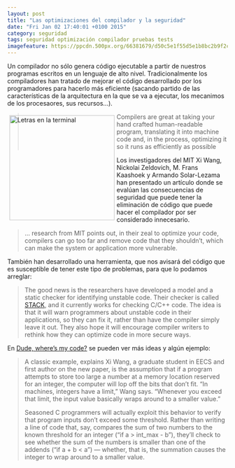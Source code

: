 ```yaml
---
layout: post
title: "Las optimizaciones del compilador y la seguridad"
date: "Fri Jan 02 17:40:01 +0100 2015"
category: seguridad
tags: seguridad optimización compilador pruebas tests
imagefeature: https://ppcdn.500px.org/66381679/d50c5e1f55d5e1b8bc2b9f2cc3a585ceb8c9415e/4.jpg
---
```


Un compilador no sólo genera código ejecutable a partir de nuestros programas escritos en un lenguaje de alto nivel. Tradicionalmente los compiladores han tratado de mejorar el código desarrollado por los programadores para hacerlo más eficiente (sacando partido de las características de la arquitectura en la que se va a ejecutar, los mecanimos de los procesaores, sus recursos...).


<a href="https://500px.com/photo/66381679/giteando-by-fernando-tricas" title="Giteando"><img src="https://ppcdn.500px.org/66381679/d50c5e1f55d5e1b8bc2b9f2cc3a585ceb8c9415e/4.jpg" width="240"  alt="Letras en la terminal" style="float:left; margin:5px"></a>

>Compilers are great at taking your hand crafted human-readable program, translating it into machine code and, in the process, optimizing it so it runs as efficiently as possible

Los investigadores del MIT Xi Wang, Nickolai Zeldovich, M. Frans Kaashoek y Armando Solar-Lezama han presentado un artículo donde se evalúan las consecuencias de seguridad que puede tener la eliminación de código que puede hacer el compilador por ser considerado innecesario.

>... research from MIT points out, in their zeal to optimize your code, compilers can go too far and remove code that they shouldn’t, which can make the system or application more vulnerable.

También han desarrollado una herramienta, que nos avisará del código que es susceptible de tener este tipo de problemas, para que lo podamos arreglar:

>The good news is the researchers have developed a model and a static checker for identifying unstable code. Their checker is called [STACK](http://css.csail.mit.edu/stack/), and it currently works for checking C/C++ code. The idea is that it will warn programmers about unstable code in their applications, so they can fix it, rather than have the compiler simply leave it out. They also hope it will encourage compiler writers to rethink how they can optimize code in more secure ways.

En [Dude, where’s my code?](http://newsoffice.mit.edu/2013/system-flags-useful-code-compilers-might-discard-1016) se pueden ver más ideas y algún ejemplo:

>A classic example, explains Xi Wang, a graduate student in EECS and first author on the new paper, is the assumption that if a program attempts to store too large a number at a memory location reserved for an integer, the computer will lop off the bits that don’t fit. “In machines, integers have a limit,” Wang says. “Whenever you exceed that limit, the input value basically wraps around to a smaller value.”
>
>Seasoned C programmers will actually exploit this behavior to verify that program inputs don’t exceed some threshold. Rather than writing a line of code that, say, compares the sum of two numbers to the known threshold for an integer (“if a > int_max - b”), they’ll check to see whether the sum of the numbers is smaller than one of the addends (“if a + b < a”) — whether, that is, the summation causes the integer to wrap around to a smaller value.
